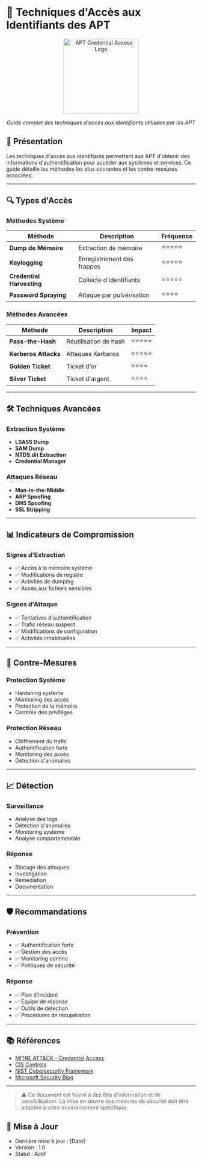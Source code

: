 # 🔑 Techniques d'Accès aux Identifiants des APT

<div align="center">
  <img src="../../assets/logos/apt-credentials-logo.png" alt="APT Credential Access Logo" width="200"/>
  <br>
  <p><em>Guide complet des techniques d'accès aux identifiants utilisées par les APT</em></p>
</div>

## 🧠 Présentation

Les techniques d'accès aux identifiants permettent aux APT d'obtenir des informations d'authentification pour accéder aux systèmes et services. Ce guide détaille les méthodes les plus courantes et les contre-mesures associées.

---

## 🔍 Types d'Accès

### Méthodes Système
| Méthode | Description | Fréquence |
|---------|-------------|-----------|
| **Dump de Mémoire** | Extraction de mémoire | ⭐⭐⭐⭐⭐ |
| **Keylogging** | Enregistrement des frappes | ⭐⭐⭐⭐⭐ |
| **Credential Harvesting** | Collecte d'identifiants | ⭐⭐⭐⭐⭐ |
| **Password Spraying** | Attaque par pulvérisation | ⭐⭐⭐⭐ |

### Méthodes Avancées
| Méthode | Description | Impact |
|---------|-------------|--------|
| **Pass-the-Hash** | Réutilisation de hash | ⭐⭐⭐⭐⭐ |
| **Kerberos Attacks** | Attaques Kerberos | ⭐⭐⭐⭐⭐ |
| **Golden Ticket** | Ticket d'or | ⭐⭐⭐⭐ |
| **Silver Ticket** | Ticket d'argent | ⭐⭐⭐⭐ |

---

## 🛠️ Techniques Avancées

### Extraction Système
- **LSASS Dump**
- **SAM Dump**
- **NTDS.dit Extraction**
- **Credential Manager**

### Attaques Réseau
- **Man-in-the-Middle**
- **ARP Spoofing**
- **DNS Spoofing**
- **SSL Stripping**

---

## 📊 Indicateurs de Compromission

### Signes d'Extraction
- ✅ Accès à la mémoire système
- ✅ Modifications de registre
- ✅ Activités de dumping
- ✅ Accès aux fichiers sensibles

### Signes d'Attaque
- ✅ Tentatives d'authentification
- ✅ Trafic réseau suspect
- ✅ Modifications de configuration
- ✅ Activités inhabituelles

---

## 🎯 Contre-Mesures

### Protection Système
- Hardening système
- Monitoring des accès
- Protection de la mémoire
- Contrôle des privilèges

### Protection Réseau
- Chiffrement du trafic
- Authentification forte
- Monitoring des accès
- Détection d'anomalies

---

## 📈 Détection

### Surveillance
- Analyse des logs
- Détection d'anomalies
- Monitoring système
- Analyse comportementale

### Réponse
- Blocage des attaques
- Investigation
- Remédiation
- Documentation

---

## 🛡️ Recommandations

### Prévention
- ✅ Authentification forte
- ✅ Gestion des accès
- ✅ Monitoring continu
- ✅ Politiques de sécurité

### Réponse
- ✅ Plan d'incident
- ✅ Équipe de réponse
- ✅ Outils de détection
- ✅ Procédures de récupération

---

## 📚 Références

- [MITRE ATT&CK - Credential Access](https://attack.mitre.org/tactics/TA0006/)
- [CIS Controls](https://www.cisecurity.org/controls/)
- [NIST Cybersecurity Framework](https://www.nist.gov/cyberframework)
- [Microsoft Security Blog](https://www.microsoft.com/security/blog/)

---

> ⚠️ Ce document est fourni à des fins d'information et de sensibilisation. La mise en œuvre des mesures de sécurité doit être adaptée à votre environnement spécifique.

## 📅 Mise à Jour
- Dernière mise à jour : [Date]
- Version : 1.0
- Statut : Actif 